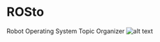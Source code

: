 # ROSto
Robot Operating System Topic Organizer
![alt text]([http://url/to/img.png](https://github.com/ayusufsirin/ROSto/blob/master/logo.png))
